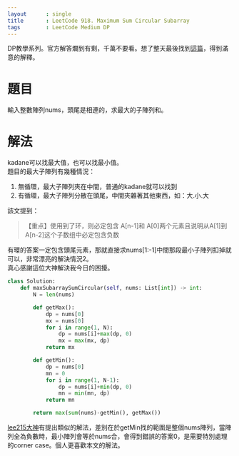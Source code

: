 ```yaml
---
layout      : single
title       : LeetCode 918. Maximum Sum Circular Subarray
tags 		: LeetCode Medium DP 
---
```

DP教學系列。官方解答爛到有剩，千萬不要看。想了整天最後找到[這篇](https://leetcode-cn.com/problems/maximum-sum-circular-subarray/solution/java-dp-kan-bu-dong-wei-shi-yao-sum-min-x7q53/)，得到滿意的解釋。

# 題目
輸入整數陣列nums，頭尾是相連的，求最大的子陣列和。

# 解法
kadane可以找最大值，也可以找最小值。  
題目的最大子陣列有幾種情況：
1. 無循環，最大子陣列夾在中間，普通的kadane就可以找到
2. 有循環，最大子陣列分散在頭尾，中間夾雜著其他東西，如：大.小.大

該文提到：
>【重点】使用到了环，则必定包含 A[n-1]和 A[0]两个元素且说明从A[1]到A[n-2]这个子数组中必定包含负数

有環的答案一定包含頭尾元素，那就直接求nums[1:-1]中間那段最小子陣列扣掉就可以，非常漂亮的解決情況2。  
真心感謝這位大神解決我今日的困擾。

```python
class Solution:
    def maxSubarraySumCircular(self, nums: List[int]) -> int:
        N = len(nums)

        def getMax():
            dp = nums[0]
            mx = nums[0]
            for i in range(1, N):
                dp = nums[i]+max(dp, 0)
                mx = max(mx, dp)
            return mx

        def getMin():
            dp = nums[0]
            mn = 0
            for i in range(1, N-1):
                dp = nums[i]+min(dp, 0)
                mn = min(mn, dp)
            return mn

        return max(sum(nums)-getMin(), getMax())
```

[lee215大神](https://leetcode.com/problems/maximum-sum-circular-subarray/discuss/178422/One-Pass)有提出類似的解法，差別在於getMin找的範圍是整個nums陣列，當陣列全為負數時，最小陣列會等於nums合，會得到錯誤的答案0，是需要特別處理的corner case。個人更喜歡本文的解法。


